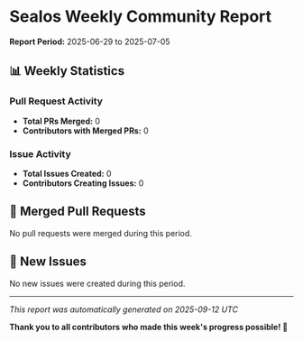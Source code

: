 # Sealos Weekly Community Report

**Report Period:** 2025-06-29 to 2025-07-05

## 📊 Weekly Statistics

### Pull Request Activity

- **Total PRs Merged:** 0
- **Contributors with Merged PRs:** 0

### Issue Activity

- **Total Issues Created:** 0
- **Contributors Creating Issues:** 0

## 🚀 Merged Pull Requests

No pull requests were merged during this period.

## 🐛 New Issues

No new issues were created during this period.

---

*This report was automatically generated on 2025-09-12 UTC*

**Thank you to all contributors who made this week's progress possible! 🎉**

